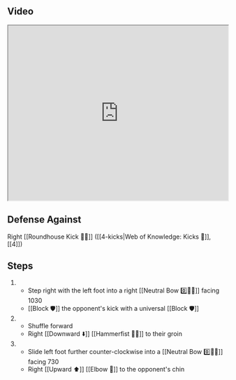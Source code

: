 ## Video

<iframe src="https://www.youtube.com/embed/BBE75J6Scx0" width="100%" height="400"></iframe>

## Defense Against

Right [[Roundhouse Kick 🔄🦵]] ([[4-kicks|Web of Knowledge: Kicks 🦶]], [[4]])

## Steps

1. - Step right with the left foot into a right [[Neutral Bow 0️⃣🧍‍♂️]] facing 1030
    - [[Block 🛡️]] the opponent's kick with a universal [[Block 🛡️]]
2. - Shuffle forward
    - Right [[Downward ⬇️]] [[Hammerfist 🔨✊]] to their groin
3. - Slide left foot further counter-clockwise into a [[Neutral Bow 0️⃣🧍‍♂️]] facing 730
    - Right [[Upward ⬆️]] [[Elbow 💪]] to the opponent's chin